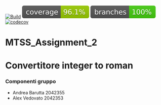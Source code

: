 [![Build](https://github.com/AlexVedovato/MTSS_Assignment_2/actions/workflows/build.yml/badge.svg)](https://github.com/AlexVedovato/MTSS_Assignment_2/actions/workflows/build.yml)
![coverage](.github/badges/jacoco.svg)
![branches_coverage](.github/badges/branches.svg)
[![codecov](https://codecov.io/gh/AlexVedovato/MTSS_Assignment_2/branch/master/graph/badge.svg?token=$secrets.CODECOV_TOKEN)](https://codecov.io/gh/AlexVedovato/MTSS_Assignment_2)

# MTSS_Assignment_2
# Convertitore integer to roman

### Componenti gruppo
- Andrea Barutta 2042355
- Alex Vedovato 2042353
